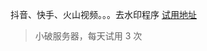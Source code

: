 
抖音、快手、火山视频。。。去水印程序  <a href="http://119.23.110.20:8000" target="_blank">试用地址</a> 

> 小破服务器，每天试用 3 次
